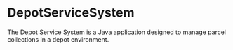 # DepotServiceSystem
The Depot Service System is a Java application designed to manage parcel collections in a depot environment. 
